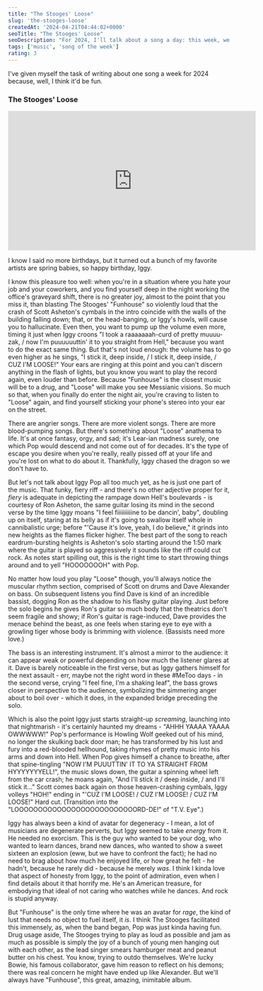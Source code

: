 ```yaml
---
title: "The Stooges' Loose"
slug: 'the-stooges-loose'
createdAt: '2024-04-21T04:44:02+0000'
seoTitle: "The Stooges' Loose"
seoDescription: "For 2024, I'll talk about a song a day: this week, we'll talk about The Stooges' Loose."
tags: ['music', 'song of the week']
rating: 3
---
```


I've given myself the task of writing about one song a week for 2024 because, well, I think it'd be fun.

### The Stooges' Loose

<iframe width="560" height="315" src="https://www.youtube.com/embed/glWllMffnBg?si=MZ0QcMGwIJfkNQq3" title="YouTube video player" frameborder="0" allow="accelerometer; autoplay; clipboard-write; encrypted-media; gyroscope; picture-in-picture; web-share" referrerpolicy="strict-origin-when-cross-origin" allowfullscreen></iframe>

I know I said no more birthdays, but it turned out a bunch of my favorite artists are spring babies, so happy birthday, Iggy.

I know this pleasure too well: when you're in a situation where you hate your job and your coworkers, and you find yourself deep in the night working the office's graveyard shift, there is no greater joy, almost to the point that you miss it, than blasting The Stooges' "Funhouse" so violently loud that the crash of Scott Asheton's cymbals in the intro coincide with the walls of the building falling down; that, or the head-banging, or Iggy's howls, will cause you to hallucinate. Even then, you want to pump up the volume even more, timing it just when Iggy croons "I took a raaaaaaah-curd of pretty muuuu-zak, / now I'm puuuuuuttin' it to you straight from Hell," because you want to do the exact same thing. But that's not loud enough: the volume has to go even higher as he sings, "I stick it, deep inside, / I stick it, deep inside, / CUZ I'M LOOSE!" Your ears are ringing at this point and you can't discern anything in the flash of lights, but you know you want to play the record again, even louder than before. Because "Funhouse" is the closest music will be to a drug, and "Loose" will make you see Messianic visions. So much so that, when you finally do enter the night air, you're craving to listen to "Loose" again, and find yourself sticking your phone's stereo into your ear on the street.

There are angrier songs. There are more violent songs. There are more blood-pumping songs. But there's something about "Loose" anathema to life. It's at once fantasy, orgy, and sad; it's Lear-ian madness surely, one which Pop would descend and not come out of for decades. It's the type of escape you desire when you're really, really pissed off at your life and you're lost on what to do about it. Thankfully, Iggy chased the dragon so we don't have to.

But let's not talk about Iggy Pop all too much yet, as he is just one part of the music. That funky, fiery riff - and there's no other adjective proper for it, _fiery_ is adequate in depicting the rampage down Hell's boulevards - is courtesy of Ron Asheton, the same guitar losing its mind in the second verse by the time Iggy moans "I feel fiiiiiiiiiine to be dancin', baby", doubling up on itself, staring at its belly as if it's going to swallow itself whole in cannibalistic urge; before "'Cause it's love, yeah, I do believe," it grinds into new heights as the flames flicker higher. The best part of the song to reach eardrum-bursting heights is Asheton's solo starting around the 1:50 mark where the guitar is played so aggressively it sounds like the riff could cut rock. As notes start spilling out, this is the right time to start throwing things around and to yell "HOOOOOOOH" with Pop.

No matter how loud you play "Loose" though, you'll always notice the muscular rhythm section, comprised of Scott on drums and Dave Alexander on bass. On subsequent listens you find Dave is kind of an incredible bassist, dogging Ron as the shadow to his flashy guitar playing. Just before the solo begins he gives Ron's guitar so much body that the theatrics don't seem fragile and showy; if Ron's guitar is rage-induced, Dave provides the menace behind the beast, as one feels when staring eye to eye with a growling tiger whose body is brimming with violence. (Bassists need more love.)

The bass is an interesting instrument. It's almost a mirror to the audience: it can appear weak or powerful depending on how much the listener glares at it. Dave is barely noticeable in the first verse, but as Iggy gathers himself for the next assault - err, maybe not the right word in these #MeToo days - in the second verse, crying "I feel fine, I'm a shaking leaf", the bass grows closer in perspective to the audience, symbolizing the simmering anger about to boil over - which it does, in the expanded bridge preceding the solo.

Which is also the point Iggy just starts straight-up _screaming_, launching into that nightmarish - it's certainly haunted my dreams - "AHHH YAAAA YAAAA OWWWWW!" Pop's performance is Howling Wolf geeked out of his mind, no longer the skulking back door man; he has transformed by his lust and fury into a red-blooded hellhound, taking rhymes of pretty music into his arms and down into Hell. When Pop gives himself a chance to breathe, after that spine-tingling "NOW I'M PUUUTTIN' IT TO YA STRAIGHT FROM HYYYYYYYELL!", the music slows down, the guitar a spinning wheel left from the car crash; he moans again, "And I'll stick it / deep inside, / and I'll stick it..." Scott comes back again on those heaven-crashing cymbals, Iggy volleys "HOH!" ending in "'CUZ I'M LOOSE! / CUZ I'M LOOSE! / CUZ I'M LOOSE!" Hard cut. (Transition into the "LOOOOOOOOOOOOOOOOOOOOOOOOOORD-DE!" of "T.V. Eye".)

Iggy has always been a kind of avatar for degeneracy - I mean, a lot of musicians are degenerate perverts, but Iggy seemed to take _energy_ from it. He needed no exorcism. This is the guy who wanted to be your dog, who wanted to learn dances, brand new dances, who wanted to show a sweet sixteen an explosion (eww, but we have to confront the fact); he had no need to brag about how much he enjoyed life, or how great he felt - he hadn't, because he rarely did - because he merely _was_. I think I kinda love that aspect of honesty from Iggy, to the point of admiration, even when I find details about it that horrify me. He's an American treasure, for embodying that ideal of not caring who watches while he dances. And rock is stupid anyway.

But "Funhouse" is the only time where he was an avatar for _rage_, the kind of lust that needs no object to fuel itself, it _is_. I think The Stooges facilitated this immensely, as, when the band began, Pop was just kinda having fun. Drug usage aside, The Stooges trying to play as loud as possible and jam as much as possible is simply the joy of a bunch of young men hanging out with each other, as the lead singer smears hamburger meat and peanut butter on his chest. You know, trying to outdo themselves. We're lucky Bowie, his famous collaborator, gave him reason to reflect on his demons; there was real concern he might have ended up like Alexander. But we'll always have "Funhouse", this great, amazing, inimitable album.
